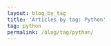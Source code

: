 ```yaml
---
layout: blog_by_tag
title: 'Articles by tag: Python'
tag: python
permalink: /blog/tag/python/
---
```

